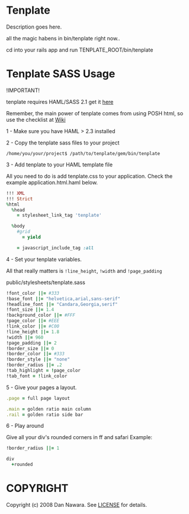 Tenplate
========

Description goes here.

all the magic habens in bin/tenplate right now..

cd into your rails app and run TENPLATE_ROOT/bin/tenplate

Tenplate SASS Usage
===================

!IMPORTANT!

tenplate requires HAML/SASS 2.1 get it [here](http://github.com/nex3/haml/tree/master)

Remember, the main power of tenplate comes from using POSH html, so use the checklist at [Wiki](http://microformats.org/wiki/posh)

1 -  Make sure you have HAML > 2.3 installed

2 -  Copy the tenplate sass files to your project

`/home/you/your/project$ /path/to/tenplate/gem/bin/tenplate`

3 -  Add tenplate to your HAML template file

All you need to do is add tenplate.css to your application. Check the example application.html.haml below.

```ruby
!!! XML
!!! Strict
%html
  %head
    = stylesheet_link_tag 'tenplate'

  %body
    #grid
      = yield

    = javascript_include_tag :all
```
4 -  Set your tenplate variables.

All that really matters is `!line_height`, `!width` and `!page_padding`

public/stylesheets/tenplate.sass
```ruby
!font_color ||= #333
!base_font ||= "helvetica,arial,sans-serif"
!headline_font ||= "Candara,Georgia,serif"
!font_size ||= 1.4
!background_color ||= #FFF
!page_color ||= #EEE
!link_color ||= #C00
!line_height ||= 1.8
!width ||= 960
!page_padding ||= 2
!border_size ||= 0
!border_color ||= #333
!border_style ||= "none"
!border_radius ||= .2
!tab_highlight = !page_color
!tab_font = !link_color
```
5 - Give your pages a layout.

```ruby
.page = full page layout

.main = golden ratio main column
.rail = golden ratio side bar
```
6 -  Play around

Give all your div's rounded corners in ff and safari
Example:
```ruby
!border_radius ||= 1

div
  +rounded
```

COPYRIGHT
=========

Copyright (c) 2008 Dan Nawara. See [LICENSE](https://github.com/danboy/tenplate/blob/master/LICENSE) for details.